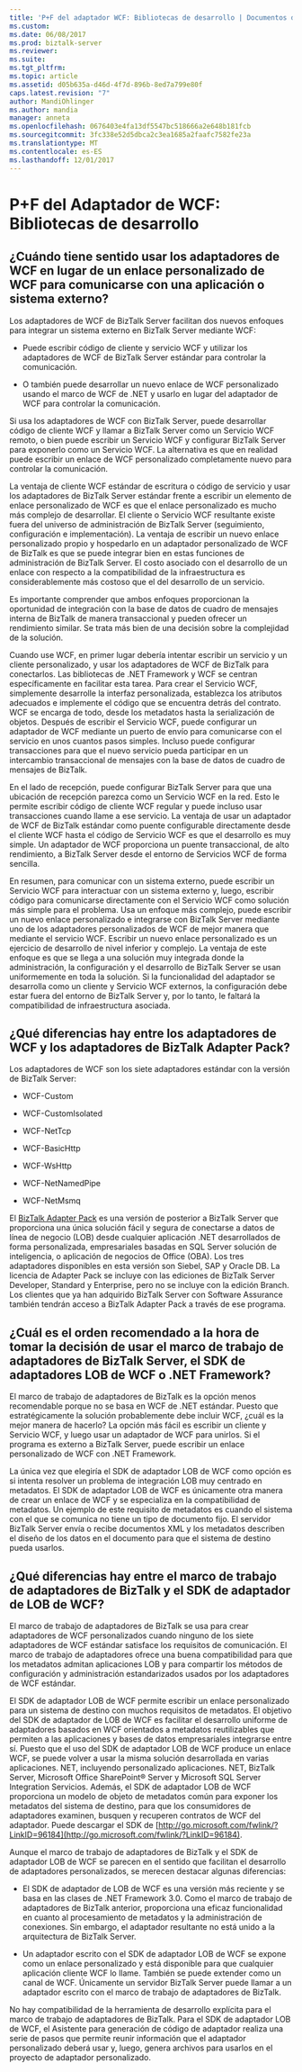 ```yaml
---
title: 'P+F del adaptador WCF: Bibliotecas de desarrollo | Documentos de Microsoft'
ms.custom: 
ms.date: 06/08/2017
ms.prod: biztalk-server
ms.reviewer: 
ms.suite: 
ms.tgt_pltfrm: 
ms.topic: article
ms.assetid: d05b635a-d46d-4f7d-896b-8ed7a799e80f
caps.latest.revision: "7"
author: MandiOhlinger
ms.author: mandia
manager: anneta
ms.openlocfilehash: 0676403e4fa13df5547bc518666a2e648b181fcb
ms.sourcegitcommit: 3fc338e52d5dbca2c3ea1685a2faafc7582fe23a
ms.translationtype: MT
ms.contentlocale: es-ES
ms.lasthandoff: 12/01/2017
---
```

# <a name="wcf-adapter-faq-development-libraries"></a>P+F del Adaptador de WCF: Bibliotecas de desarrollo
## <a name="when-does-it-make-more-sense-to-use-the-wcf-adapters-vs-a-wcf-custom-binding-to-communicate-with-an-external-application-or-system"></a>¿Cuándo tiene sentido usar los adaptadores de WCF en lugar de un enlace personalizado de WCF para comunicarse con una aplicación o sistema externo?  
 Los adaptadores de WCF de BizTalk Server facilitan dos nuevos enfoques para integrar un sistema externo en BizTalk Server mediante WCF:  
  
-   Puede escribir código de cliente y servicio WCF y utilizar los adaptadores de WCF de BizTalk Server estándar para controlar la comunicación.  
  
-   O también puede desarrollar un nuevo enlace de WCF personalizado usando el marco de WCF de .NET y usarlo en lugar del adaptador de WCF para controlar la comunicación.  
  
 Si usa los adaptadores de WCF con BizTalk Server, puede desarrollar código de cliente WCF y llamar a BizTalk Server como un Servicio WCF remoto, o bien puede escribir un Servicio WCF y configurar BizTalk Server para exponerlo como un Servicio WCF. La alternativa es que en realidad puede escribir un enlace de WCF personalizado completamente nuevo para controlar la comunicación.  
  
 La ventaja de cliente WCF estándar de escritura o código de servicio y usar los adaptadores de BizTalk Server estándar frente a escribir un elemento de enlace personalizado de WCF es que el enlace personalizado es mucho más complejo de desarrollar. El cliente o Servicio WCF resultante existe fuera del universo de administración de BizTalk Server (seguimiento, configuración e implementación). La ventaja de escribir un nuevo enlace personalizado propio y hospedarlo en un adaptador personalizado de WCF de BizTalk es que se puede integrar bien en estas funciones de administración de BizTalk Server. El costo asociado con el desarrollo de un enlace con respecto a la compatibilidad de la infraestructura es considerablemente más costoso que el del desarrollo de un servicio.  
  
 Es importante comprender que ambos enfoques proporcionan la oportunidad de integración con la base de datos de cuadro de mensajes interna de BizTalk de manera transaccional y pueden ofrecer un rendimiento similar. Se trata más bien de una decisión sobre la complejidad de la solución.  
  
 Cuando use WCF, en primer lugar debería intentar escribir un servicio y un cliente personalizado, y usar los adaptadores de WCF de BizTalk para conectarlos. Las bibliotecas de .NET Framework y WCF se centran específicamente en facilitar esta tarea. Para crear el Servicio WCF, simplemente desarrolle la interfaz personalizada, establezca los atributos adecuados e implemente el código que se encuentra detrás del contrato. WCF se encarga de todo, desde los metadatos hasta la serialización de objetos. Después de escribir el Servicio WCF, puede configurar un adaptador de WCF mediante un puerto de envío para comunicarse con el servicio en unos cuantos pasos simples. Incluso puede configurar transacciones para que el nuevo servicio pueda participar en un intercambio transaccional de mensajes con la base de datos de cuadro de mensajes de BizTalk.  
  
 En el lado de recepción, puede configurar BizTalk Server para que una ubicación de recepción parezca como un Servicio WCF en la red. Esto le permite escribir código de cliente WCF regular y puede incluso usar transacciones cuando llame a ese servicio. La ventaja de usar un adaptador de WCF de BizTalk estándar como puente configurable directamente desde el cliente WCF hasta el código de Servicio WCF es que el desarrollo es muy simple. Un adaptador de WCF proporciona un puente transaccional, de alto rendimiento, a BizTalk Server desde el entorno de Servicios WCF de forma sencilla.  
  
 En resumen, para comunicar con un sistema externo, puede escribir un Servicio WCF para interactuar con un sistema externo y, luego, escribir código para comunicarse directamente con el Servicio WCF como solución más simple para el problema. Usa un enfoque más complejo, puede escribir un nuevo enlace personalizado e integrarse con BizTalk Server mediante uno de los adaptadores personalizados de WCF de mejor manera que mediante el servicio WCF. Escribir un nuevo enlace personalizado es un ejercicio de desarrollo de nivel inferior y complejo. La ventaja de este enfoque es que se llega a una solución muy integrada donde la administración, la configuración y el desarrollo de BizTalk Server se usan uniformemente en toda la solución. Si la funcionalidad del adaptador se desarrolla como un cliente y Servicio WCF externos, la configuración debe estar fuera del entorno de BizTalk Server y, por lo tanto, le faltará la compatibilidad de infraestructura asociada.  
  
## <a name="what-are-the-differences-between-the-wcf-adapters-and-the-adapters-in-the-biztalk-adapter-pack"></a>¿Qué diferencias hay entre los adaptadores de WCF y los adaptadores de BizTalk Adapter Pack?  
 Los adaptadores de WCF son los siete adaptadores estándar con la versión de BizTalk Server:  
  
-   WCF-Custom  
  
-   WCF-CustomIsolated  
  
-   WCF-NetTcp  
  
-   WCF-BasicHttp  
  
-   WCF-WsHttp  
  
-   WCF-NetNamedPipe  
  
-   WCF-NetMsmq  
  
 El [BizTalk Adapter Pack](http://www.microsoft.com/biztalk/en/us/adapter-pack.aspx) es una versión de posterior a BizTalk Server que proporciona una única solución fácil y segura de conectarse a datos de línea de negocio (LOB) desde cualquier aplicación .NET desarrollados de forma personalizada, empresariales basadas en SQL Server solución de inteligencia, o aplicación de negocios de Office (OBA). Los tres adaptadores disponibles en esta versión son Siebel, SAP y Oracle DB. La licencia de Adapter Pack se incluye con las ediciones de BizTalk Server Developer, Standard y Enterprise, pero no se incluye con la edición Branch. Los clientes que ya han adquirido BizTalk Server con Software Assurance también tendrán acceso a BizTalk Adapter Pack a través de ese programa.  
  
## <a name="what-is-the-recommended-order-for-deciding-to-use-the-biztalk-server-adapter-framework-the-wcf-lob-adapter-sdk-or-the-net-framework"></a>¿Cuál es el orden recomendado a la hora de tomar la decisión de usar el marco de trabajo de adaptadores de BizTalk Server, el SDK de adaptadores LOB de WCF o .NET Framework?  
 El marco de trabajo de adaptadores de BizTalk es la opción menos recomendable porque no se basa en WCF de .NET estándar. Puesto que estratégicamente la solución probablemente debe incluir WCF, ¿cuál es la mejor manera de hacerlo? La opción más fácil es escribir un cliente y Servicio WCF, y luego usar un adaptador de WCF para unirlos. Si el programa es externo a BizTalk Server, puede escribir un enlace personalizado de WCF con .NET Framework.  
  
 La única vez que elegiría el SDK de adaptador LOB de WCF como opción es si intenta resolver un problema de integración LOB muy centrado en metadatos. El SDK de adaptador LOB de WCF es únicamente otra manera de crear un enlace de WCF y se especializa en la compatibilidad de metadatos. Un ejemplo de este requisito de metadatos es cuando el sistema con el que se comunica no tiene un tipo de documento fijo. El servidor BizTalk Server envía o recibe documentos XML y los metadatos describen el diseño de los datos en el documento para que el sistema de destino pueda usarlos.  
  
## <a name="what-are-the-differences-between-the-biztalk-adapter-framework-and-the-wcf-lob-adapter-sdk"></a>¿Qué diferencias hay entre el marco de trabajo de adaptadores de BizTalk y el SDK de adaptador de LOB de WCF?  
 El marco de trabajo de adaptadores de BizTalk se usa para crear adaptadores de WCF personalizados cuando ninguno de los siete adaptadores de WCF estándar satisface los requisitos de comunicación. El marco de trabajo de adaptadores ofrece una buena compatibilidad para que los metadatos admitan aplicaciones LOB y para compartir los métodos de configuración y administración estandarizados usados por los adaptadores de WCF estándar.  
  
 El SDK de adaptador LOB de WCF permite escribir un enlace personalizado para un sistema de destino con muchos requisitos de metadatos. El objetivo del SDK de adaptador de LOB de WCF es facilitar el desarrollo uniforme de adaptadores basados en WCF orientados a metadatos reutilizables que permiten a las aplicaciones y bases de datos empresariales integrarse entre sí. Puesto que el uso del SDK de adaptador LOB de WCF produce un enlace WCF, se puede volver a usar la misma solución desarrollada en varias aplicaciones. NET, incluyendo personalizado aplicaciones. NET, BizTalk Server, Microsoft Office SharePoint® Server y Microsoft SQL Server Integration Servicios. Además, el SDK de adaptador LOB de WCF proporciona un modelo de objeto de metadatos común para exponer los metadatos del sistema de destino, para que los consumidores de adaptadores examinen, busquen y recuperen contratos de WCF del adaptador. Puede descargar el SDK de [http://go.microsoft.com/fwlink/?LinkID=96184](http://go.microsoft.com/fwlink/?LinkID=96184).  
  
 Aunque el marco de trabajo de adaptadores de BizTalk y el SDK de adaptador LOB de WCF se parecen en el sentido que facilitan el desarrollo de adaptadores personalizados, se merecen destacar algunas diferencias:  
  
-   El SDK de adaptador de LOB de WCF es una versión más reciente y se basa en las clases de .NET Framework 3.0. Como el marco de trabajo de adaptadores de BizTalk anterior, proporciona una eficaz funcionalidad en cuanto al procesamiento de metadatos y la administración de conexiones. Sin embargo, el adaptador resultante no está unido a la arquitectura de BizTalk Server.  
  
-   Un adaptador escrito con el SDK de adaptador LOB de WCF se expone como un enlace personalizado y está disponible para que cualquier aplicación cliente WCF lo llame. También se puede extender como un canal de WCF. Únicamente un servidor BizTalk Server puede llamar a un adaptador escrito con el marco de trabajo de adaptadores de BizTalk.  
  
 No hay compatibilidad de la herramienta de desarrollo explícita para el marco de trabajo de adaptadores de BizTalk. Para el SDK de adaptador LOB de WCF, el Asistente para generación de código de adaptador realiza una serie de pasos que permite reunir información que el adaptador personalizado deberá usar y, luego, genera archivos para usarlos en el proyecto de adaptador personalizado.